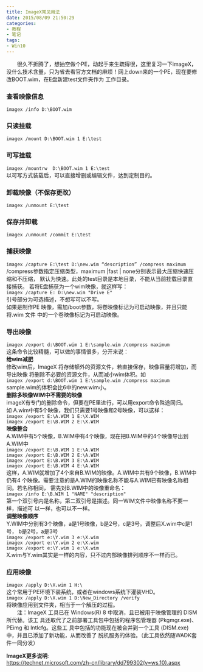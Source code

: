 ```yaml
---
title: ImageX常见用法
date: 2015/08/09 21:50:29
categories: 
- 教程
- 笔记
tags: 
- Win10
---
```

&emsp;&emsp;很久不折腾了，想抽空做个PE，动起手来生疏得很，这里复习一下imageX，没什么技术含量，只为省去看官方文档的麻烦！网上down来的一个PE，现在要修改BOOT.wim，在E盘新建test文件夹作为 工作目录。 

### 查看映像信息
`imagex /info D:\BOOT.wim`    
### 只读挂载  
`imagex /mount D:\BOOT.wim 1 E:\test`    
### 可写挂载
`imagex /mountrw  D:\BOOT.wim 1 E:\test`    
以可写方式装载后，可以直接增删或编辑文件，达到定制目的。  
### 卸载映像（不保存更改） 
`imagex /unmount E:\test `    
### 保存并卸载 
`imagex /unmount /commit E:\test`        
### 捕获映像
`imagex /capture E:\test D:\new.wim “description” /compress maximum`    
/compress参数指定压缩类型，maximum |fast | none分别表示最大压缩快速压缩和不压缩， 默认为快速。此处的test目录是本地目录，不能从当前挂载目录直接捕获。 
若将E盘捕获为一个wim映像，就这样写：    
`imagex /capture E: D:\new.wim "Drive E"`    
引号部分为可选描述，不想写可以不写。       
如果是制作PE 映像，需加/boot参数，将卷映像标记为可启动映像，并且只能将.wim 文件 中的一个卷映像标记为可启动映像。     
<!--more-->
### 导出映像
`imagex /export d:\BOOT.wim 1 E:\sample.wim /compress maximum`     
这条命令比较精髓，可以做的事情很多，分开来说：     
**给wim减肥**     
修改wim后，ImageX 将存储额外的资源文件，若直接保存，映像容量将增加，而导出映像 将删除不必要的资源文件，从而减小wim体积。如    
`imagex /export d:\BOOT.wim 1 E:\sample.wim /compress maximum`     
 sample.wim的体积会比6中的new.wim小。     
**删除多映像WIM中不需要的映像**     
imageX有专门的删除命令，但要在PE里进行，可以用export命令殊途同归。     
如 A.wim中有5个映像，我们只需要1号映像和2号映像，可以这样：     
`imagex /export E:\A.WIM 1 E:\X.WIM`     
`imagex /export E:\B.WIM 2 E:\X.WIM`     
**映像整合**       
A.WIM中有5个映像，B.WIM中有4个映像，现在把B.WIM中的4个映像导出到A.WIM中      
`imagex /export E:\B.WIM 1 E:\A.WIM`     
`imagex /export E:\B.WIM 2 E:\A.WIM`     
`imagex /export E:\B.WIM 3 E:\A.WIM`     
`imagex /export E:\B.WIM 4 E:\A.WIM`     
这样，A.WIM就增加了4个来自B.WIM的映像。A.WIM中共有9个映像，B.WIM中仍有4 个映像。需要注意的是A.WIM的映像名称不能与A.WIM已有映像名称相同。若名称相同， 需先对B.WIM中的映像重命名：     
`imagex /info E:\B.WIM 1 "NAME" "description"`     
第一个双引号内是名称，第二双引号是描述。同一WIM文件中映像名称不要一样，描述可 以一样，也可以不一样。     
**调整映像顺序**     
Y.WIM中分别有3个映像，a是1号映像，b是2号，c是3号。调整后X.wim中c是1号， b是2号，a是3号     
`imagex /export e:\Y.wim 3 e:\X.wim`     
`imagex /export e:\Y.wim 2 e:\X.wim`     
`imagex /export e:\Y.wim 1 e:\X.wim`     
 X.wim与Y.wim其实是一样的内容，只不过内部映像排列顺序不一样而已。 

### 应用映像
`imagex /apply D:\X.wim 1 H:\`     
这个常用于PE环境下装系统，或者在windows系统下灌装VHD。     
`imagex /apply D:\X.wim 1 D:\New_Directory /verify`     
将映像应用到文件夹，相当于一个解压的过程。     
&emsp;&emsp;注：ImageX 工具已在 Windows(R) 8 中取消，且已被用于映像管理的 DISM 所代替。该工 具还取代了之前部署工具包中包括的程序包管理器 (Pkgmgr.exe)、PEimg 和 Intlcfg。这些工 具中包括的功能现在被合并到一个工具 (DISM.exe) 中，并且已添加了新功能，从而改善了 脱机服务的体验。（此工具依然随WADK套件一同分发）    

**ImageX更多说明**:    
https://technet.microsoft.com/zh-cn/library/dd799302(v=ws.10).aspx  